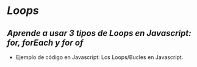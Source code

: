 # **_Loops_**

## **_Aprende a usar 3 tipos de Loops en Javascript: for, forEach y for of_**

- Ejemplo de código en Javascript: Los Loops/Bucles en Javascript. 
